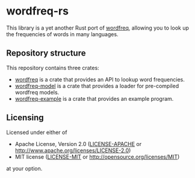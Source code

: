 # wordfreq-rs

This library is a yet another Rust port of [wordfreq](https://github.com/rspeer/wordfreq),
allowing you to look up the frequencies of words in many languages.

## Repository structure

This repository contains three crates:

- [wordfreq](wordfreq) is a crate that provides an API to lookup word frequencies.
- [wordfreq-model](wordfreq-model) is a crate that provides a loader for pre-compiled wordfreq models.
- [wordfreq-example](wordfreq-example) is a crate that provides an example program.

## Licensing

Licensed under either of

 * Apache License, Version 2.0
   ([LICENSE-APACHE](LICENSE-APACHE) or http://www.apache.org/licenses/LICENSE-2.0)
 * MIT license
   ([LICENSE-MIT](LICENSE-MIT) or http://opensource.org/licenses/MIT)

at your option.
